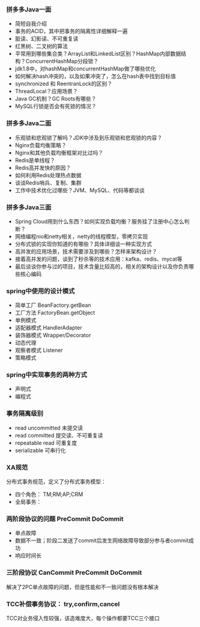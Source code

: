 ### 拼多多Java一面
* 简短自我介绍
* 事务的ACID，其中把事务的隔离性详细解释一遍
* 脏读、幻影读、不可重复读
* 红黑树、二叉树的算法
* 平常用到哪些集合类？ArrayList和LinkedList区别？HashMap内部数据结构？ConcurrentHashMap分段锁？
* jdk1.8中，对hashMap和concurrentHashMap做了哪些优化
* 如何解决hash冲突的，以及如果冲突了，怎么在hash表中找到目标值
* synchronized 和 ReentranLock的区别？
* ThreadLocal？应用场景？
* Java GC机制？GC Roots有哪些？
* MySQL行锁是否会有死锁的情况？

### 拼多多Java二面
* 乐观锁和悲观锁了解吗？JDK中涉及到乐观锁和悲观锁的内容？
* Nginx负载均衡策略？
* Nginx和其他负载均衡框架对比过吗？
* Redis是单线程？
* Redis高并发快的原因？
* 如何利用Redis处理热点数据
* 谈谈Redis哨兵、复制、集群
* 工作中技术优化过哪些？JVM、MySQL、代码等都谈谈

### 拼多多Java三面
* Spring Cloud用到什么东西？如何实现负载均衡？服务挂了注册中心怎么判断？
* 网络编程nio和netty相关，netty的线程模型，零拷贝实现
* 分布式锁的实现你知道的有哪些？具体详细谈一种实现方式
* 高并发的应用场景，技术需要涉及到哪些？怎样来架构设计？
* 接着高并发的问题，谈到了秒杀等的技术应用：kafka、redis、mycat等
* 最后谈谈你参与过的项目，技术含量比较高的，相关的架构设计以及你负责哪些核心编码

### spring中使用的设计模式
* 简单工厂 BeanFactory.getBean
* 工厂方法 FactoryBean.getObject
* 单例模式
* 适配器模式 HandlerAdapter
* 装饰器模式 Wrapper/Decorator
* 动态代理
* 观察者模式 Listener
* 策略模式  

### spring中实现事务的两种方式
* 声明式
* 编程式

### 事务隔离级别
* read uncommitted 未提交读
* read committed 提交读、不可重复读
* repeatable read 可重复度
* serializable 可串行化

### XA规范
分布式事务规范，定义了分布式事务模型：
* 四个角色： TM;RM;AP;CRM
* 全局事务：

### 两阶段协议的问题 PreCommit DoCommit
* 单点故障
* 数据不一致；阶段二发送了commit后发生网络故障导致部分参与者commit成功
* 响应时间长

### 三阶段协议 CanCommit PreCommit DoCommit
解决了2PC单点故障的问题，但是性能和不一致问题没有根本解决

### TCC补偿事务协议： try,confirm,cancel
TCC对业务侵入性较强，该造难度大，每个操作都要TCC三个接口


